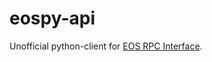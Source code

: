 eospy-api
==========

Unofficial python-client for [EOS RPC Interface](https://eosio.github.io/eos/group__eosiorpc.html).